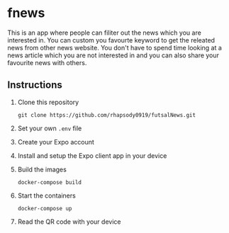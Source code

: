 # fnews

This is an app where people can filiter out the news which you are interested in. You can custom you favourte keyword to get the releated news from other news website. You don't have to spend time looking at a news article which you are not interested in and you can also share your favourite news with others.

## Instructions

1. Clone this repository
    ```
    git clone https://github.com/rhapsody0919/futsalNews.git
    ```

1. Set your own `.env` file

1. Create your Expo account

1. Install and setup the Expo client app in your device

1. Build the images
    ```
    docker-compose build
    ```

1. Start the containers
    ```
    docker-compose up
    ```

1. Read the QR code with your device

